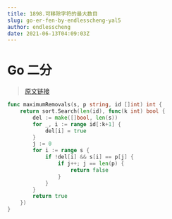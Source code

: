 ```yaml
---
title: 1898.可移除字符的最大数目
slug: go-er-fen-by-endlesscheng-yal5
author: endlesscheng
date: 2021-06-13T04:09:03Z
---
```

# Go 二分
 
> [原文链接](https://leetcode.cn/problems/maximum-number-of-removable-characters/solution/go-er-fen-by-endlesscheng-yal5)
```go
func maximumRemovals(s, p string, id []int) int {
	return sort.Search(len(id), func(k int) bool {
		del := make([]bool, len(s))
		for _, i := range id[:k+1] {
			del[i] = true
		}
		j := 0
		for i := range s {
			if !del[i] && s[i] == p[j] {
				if j++; j == len(p) {
					return false
				}
			}
		}
		return true
	})
}
```
